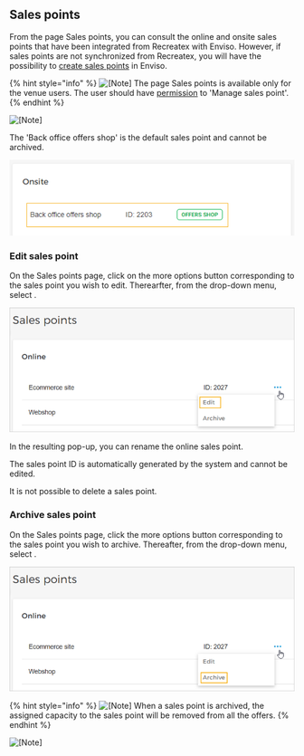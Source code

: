 ## Sales points


From the page Sales points, you can consult the online and onsite sales points that have been integrated from Recreatex with Enviso. However, if sales points are not synchronized from Recreatex, you will have the possibility to [create sales points](UUID-81c20560-7298-4258-bea8-343152772ff3.html) in Enviso.


{% hint style="info" %}
![[Note]](media/note.png)
The page Sales points is available only for the venue users. The user should have [permission](UUID-80203675-f81e-998f-d13e-b61d4d3d5dc2.html) to 'Manage sales point'.
{% endhint %}


![[Note]](media/note.png)

The 'Back office offers shop' is the default sales point and cannot be archived.

![Admin_2.png](media/uuid-89913b50-aa4e-6b4b-c0b8-ff10fd7939c5.png)

### Edit sales point


On the Sales points page, click on the more options button corresponding to the sales point you wish to edit. Therearfter, from the drop-down menu, select .

![180.png](media/uuid-9041058e-4221-8307-2c45-c90ea25dc67c.png)

In the resulting pop-up, you can rename the online sales point.

The sales point ID is automatically generated by the system and cannot be edited.

It is not possible to delete a sales point.

### Archive sales point


On the Sales points page, click the more options button corresponding to the sales point you wish to archive. Thereafter, from the drop-down menu, select .

![181.png](media/uuid-cb21d6ba-ea4e-9491-871a-88a73c20e06d.png)


{% hint style="info" %}
![[Note]](media/note.png)
When a sales point is archived, the assigned capacity to the sales point will be removed from all the offers.
{% endhint %}


![[Note]](media/note.png)